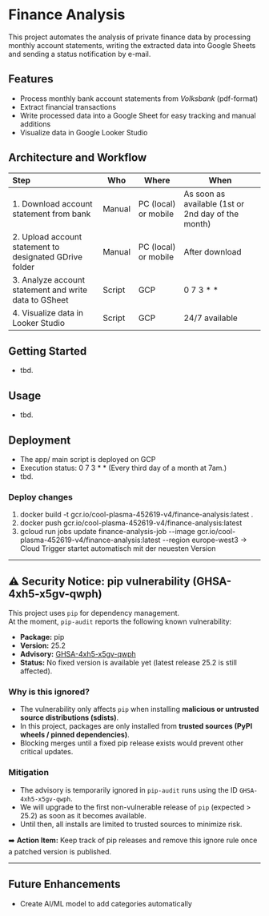 # Finance Analysis

This project automates the analysis of private finance data by processing monthly account statements, writing the extracted data into Google Sheets and sending a status notification by e-mail.

## Features

- Process monthly bank account statements from *Volksbank* (pdf-format)
- Extract financial transactions
- Write processed data into a Google Sheet for easy tracking and manual additions
- Visualize data in Google Looker Studio


## Architecture and Workflow

| Step                                                      | Who        | Where                 | When
|:--------------------------------------------------------- |---------   |-----------------------|-----------------------------------   |
| 1. Download account statement from bank                   | Manual     | PC (local) or mobile  | As soon as available (1st or 2nd day of the month) |
| 2. Upload account statement to designated GDrive folder   | Manual     | PC (local) or mobile  | After download                       |
| 3. Analyze account statement and write data to GSheet     | Script     | GCP                   | 0 7 3 * *                            |
| 4. Visualize data in Looker Studio                        | Script     | GCP                   | 24/7 available                       |


## Getting Started

- tbd.

## Usage

- tbd.


## Deployment

- The app/ main script is deployed on GCP
- Execution status: 0 7 3 * * (Every third day of a month at 7am.)
- tbd.


### Deploy changes

1. docker build -t gcr.io/cool-plasma-452619-v4/finance-analysis:latest .
2. docker push gcr.io/cool-plasma-452619-v4/finance-analysis:latest
3. gcloud run jobs update finance-analysis-job --image gcr.io/cool-plasma-452619-v4/finance-analysis:latest --region europe-west3
-> Cloud Trigger startet automatisch mit der neuesten Version

---

## ⚠️ Security Notice: pip vulnerability (GHSA-4xh5-x5gv-qwph)

This project uses `pip` for dependency management.  
At the moment, `pip-audit` reports the following known vulnerability:

- **Package:** pip  
- **Version:** 25.2  
- **Advisory:** [GHSA-4xh5-x5gv-qwph](https://github.com/advisories/GHSA-4xh5-x5gv-qwph)  
- **Status:** No fixed version is available yet (latest release 25.2 is still affected).  

### Why is this ignored?
- The vulnerability only affects `pip` when installing **malicious or untrusted source distributions (sdists)**.  
- In this project, packages are only installed from **trusted sources (PyPI wheels / pinned dependencies)**.  
- Blocking merges until a fixed pip release exists would prevent other critical updates.

### Mitigation
- The advisory is temporarily ignored in `pip-audit` runs using the ID `GHSA-4xh5-x5gv-qwph`.  
- We will upgrade to the first non-vulnerable release of `pip` (expected > 25.2) as soon as it becomes available.  
- Until then, all installs are limited to trusted sources to minimize risk.

➡️ **Action Item:** Keep track of pip releases and remove this ignore rule once a patched version is published.

---

## Future Enhancements

- Create AI/ML model to add categories automatically
